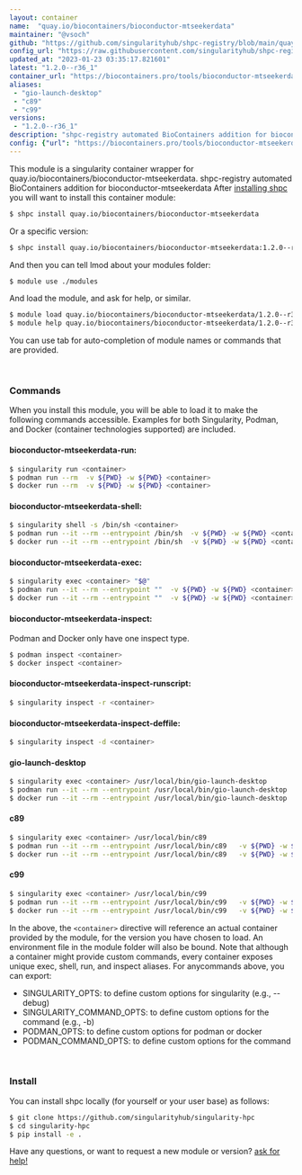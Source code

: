 ```yaml
---
layout: container
name:  "quay.io/biocontainers/bioconductor-mtseekerdata"
maintainer: "@vsoch"
github: "https://github.com/singularityhub/shpc-registry/blob/main/quay.io/biocontainers/bioconductor-mtseekerdata/container.yaml"
config_url: "https://raw.githubusercontent.com/singularityhub/shpc-registry/main/quay.io/biocontainers/bioconductor-mtseekerdata/container.yaml"
updated_at: "2023-01-23 03:35:17.821601"
latest: "1.2.0--r36_1"
container_url: "https://biocontainers.pro/tools/bioconductor-mtseekerdata"
aliases:
 - "gio-launch-desktop"
 - "c89"
 - "c99"
versions:
 - "1.2.0--r36_1"
description: "shpc-registry automated BioContainers addition for bioconductor-mtseekerdata"
config: {"url": "https://biocontainers.pro/tools/bioconductor-mtseekerdata", "maintainer": "@vsoch", "description": "shpc-registry automated BioContainers addition for bioconductor-mtseekerdata", "latest": {"1.2.0--r36_1": "sha256:73433d39eefb0b020097a69f7063a802c96c29566303daf148795b4923b14131"}, "tags": {"1.2.0--r36_1": "sha256:73433d39eefb0b020097a69f7063a802c96c29566303daf148795b4923b14131"}, "docker": "quay.io/biocontainers/bioconductor-mtseekerdata", "aliases": {"gio-launch-desktop": "/usr/local/bin/gio-launch-desktop", "c89": "/usr/local/bin/c89", "c99": "/usr/local/bin/c99"}}
---
```


This module is a singularity container wrapper for quay.io/biocontainers/bioconductor-mtseekerdata.
shpc-registry automated BioContainers addition for bioconductor-mtseekerdata
After [installing shpc](#install) you will want to install this container module:


```bash
$ shpc install quay.io/biocontainers/bioconductor-mtseekerdata
```

Or a specific version:

```bash
$ shpc install quay.io/biocontainers/bioconductor-mtseekerdata:1.2.0--r36_1
```

And then you can tell lmod about your modules folder:

```bash
$ module use ./modules
```

And load the module, and ask for help, or similar.

```bash
$ module load quay.io/biocontainers/bioconductor-mtseekerdata/1.2.0--r36_1
$ module help quay.io/biocontainers/bioconductor-mtseekerdata/1.2.0--r36_1
```

You can use tab for auto-completion of module names or commands that are provided.

<br>

### Commands

When you install this module, you will be able to load it to make the following commands accessible.
Examples for both Singularity, Podman, and Docker (container technologies supported) are included.

#### bioconductor-mtseekerdata-run:

```bash
$ singularity run <container>
$ podman run --rm  -v ${PWD} -w ${PWD} <container>
$ docker run --rm  -v ${PWD} -w ${PWD} <container>
```

#### bioconductor-mtseekerdata-shell:

```bash
$ singularity shell -s /bin/sh <container>
$ podman run --it --rm --entrypoint /bin/sh  -v ${PWD} -w ${PWD} <container>
$ docker run --it --rm --entrypoint /bin/sh  -v ${PWD} -w ${PWD} <container>
```

#### bioconductor-mtseekerdata-exec:

```bash
$ singularity exec <container> "$@"
$ podman run --it --rm --entrypoint ""  -v ${PWD} -w ${PWD} <container> "$@"
$ docker run --it --rm --entrypoint ""  -v ${PWD} -w ${PWD} <container> "$@"
```

#### bioconductor-mtseekerdata-inspect:

Podman and Docker only have one inspect type.

```bash
$ podman inspect <container>
$ docker inspect <container>
```

#### bioconductor-mtseekerdata-inspect-runscript:

```bash
$ singularity inspect -r <container>
```

#### bioconductor-mtseekerdata-inspect-deffile:

```bash
$ singularity inspect -d <container>
```


#### gio-launch-desktop

```bash
$ singularity exec <container> /usr/local/bin/gio-launch-desktop
$ podman run --it --rm --entrypoint /usr/local/bin/gio-launch-desktop   -v ${PWD} -w ${PWD} <container> -c " $@"
$ docker run --it --rm --entrypoint /usr/local/bin/gio-launch-desktop   -v ${PWD} -w ${PWD} <container> -c " $@"
```


#### c89

```bash
$ singularity exec <container> /usr/local/bin/c89
$ podman run --it --rm --entrypoint /usr/local/bin/c89   -v ${PWD} -w ${PWD} <container> -c " $@"
$ docker run --it --rm --entrypoint /usr/local/bin/c89   -v ${PWD} -w ${PWD} <container> -c " $@"
```


#### c99

```bash
$ singularity exec <container> /usr/local/bin/c99
$ podman run --it --rm --entrypoint /usr/local/bin/c99   -v ${PWD} -w ${PWD} <container> -c " $@"
$ docker run --it --rm --entrypoint /usr/local/bin/c99   -v ${PWD} -w ${PWD} <container> -c " $@"
```



In the above, the `<container>` directive will reference an actual container provided
by the module, for the version you have chosen to load. An environment file in the
module folder will also be bound. Note that although a container
might provide custom commands, every container exposes unique exec, shell, run, and
inspect aliases. For anycommands above, you can export:

 - SINGULARITY_OPTS: to define custom options for singularity (e.g., --debug)
 - SINGULARITY_COMMAND_OPTS: to define custom options for the command (e.g., -b)
 - PODMAN_OPTS: to define custom options for podman or docker
 - PODMAN_COMMAND_OPTS: to define custom options for the command

<br>

### Install

You can install shpc locally (for yourself or your user base) as follows:

```bash
$ git clone https://github.com/singularityhub/singularity-hpc
$ cd singularity-hpc
$ pip install -e .
```

Have any questions, or want to request a new module or version? [ask for help!](https://github.com/singularityhub/singularity-hpc/issues)